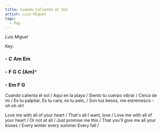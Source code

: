 ```yaml
---
title: Cuando Calienta el Sol
artist: Luis Miguel
tags: 
  - Pop
---
```


*Luis Miguel*

Key:
### - C Am Em 
### - F G C (Am)^
### - Em F G

<p class="lyrics">
Cuando calienta el sol / Aquí en la playa /
Siento tu cuerpo vibrar / Cerca de mi /
Es tu palpitar, Es tu cara, es tu pelo, /
Son tus besos, me estremezco - oh oh oh!

Love me with all of your heart / That's all I want, love /
Love me with all of your heart / Or not at all /
Just promise me this / That you'll give me all your kisses /
Every winter every summer Every fall /
</p>